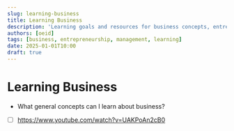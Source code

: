 ```yaml
---
slug: learning-business
title: Learning Business
description: 'Learning goals and resources for business concepts, entrepreneurship, and management.'
authors: [oeid]
tags: [business, entrepreneurship, management, learning]
date: 2025-01-01T10:00
draft: true
---
```


# Learning Business
- What general concepts can I learn about business?

- [ ] https://www.youtube.com/watch?v=UAKPoAn2cB0